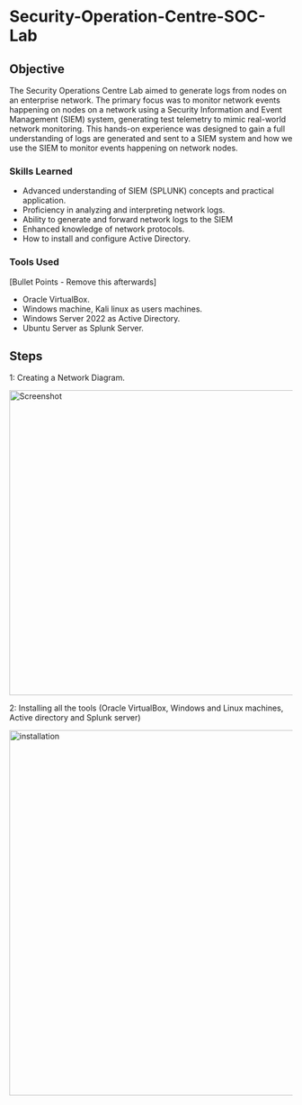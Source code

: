 # Security-Operation-Centre-SOC-Lab

## Objective

The Security Operations Centre Lab aimed to generate logs from nodes on an enterprise network. The primary focus was to monitor network events happening on nodes on a network using a Security Information and Event Management (SIEM) system, generating test telemetry to mimic real-world network monitoring. This hands-on experience was designed to gain a full understanding of logs are generated and sent to a SIEM system and how we use the SIEM to monitor events happening on network nodes.

### Skills Learned

- Advanced understanding of SIEM (SPLUNK) concepts and practical application.
- Proficiency in analyzing and interpreting network logs.
- Ability to generate and forward network logs to the SIEM
- Enhanced knowledge of network protocols.
- How to install and configure Active Directory.

### Tools Used
[Bullet Points - Remove this afterwards]
- Oracle VirtualBox.
- Windows machine, Kali linux as users machines.
- Windows Server 2022 as Active Directory.
- Ubuntu Server as Splunk Server.

## Steps
1: Creating a Network Diagram.


[<img width="542" alt="Screenshot" src="https://github.com/user-attachments/assets/2ad180bc-d3f9-4231-bd9e-c9fbd1217301" />](https://imgur.com/OVaHz5d)

2: Installing all the tools (Oracle VirtualBox, Windows and Linux machines, Active directory and Splunk server)

[<img width="649" alt="installation" src="https://github.com/user-attachments/assets/6e6261c7-ba0f-404f-829c-cd0fb3c42651" />](https://imgur.com/lon6y5G)








